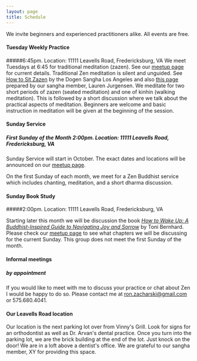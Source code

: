 ```yaml
---
layout: page
title: Schedule
---
```


We invite beginners and experienced practitioners alike. All events are free.

#### Tuesday Weekly Practice

#####6:45pm. Location: 11111 Leavells Road, Fredericksburg, VA
We meet Tuesdays at 6:45 for traditional meditation (zazen). See our [meetup page](http://www.meetup.com/Beginners-Mind-Zen/) for current details. Traditional Zen meditation is silent and unguided. <span class='marginnote'>See [How to Sit Zazen](http://www.dogensanghalosangeles.org/about-zen/how-to-sit-zazen/) by the Dogen Sangha Los Angeles and also [this page]({{site.baseurl}}/howtosit/)  prepared by our sangha member, Lauren Jurgensen.</span> We meditate for two short periods of zazen (seated meditation) and one of kinhin (walking meditation). This is followed by a short discussion where we  talk about the practical aspects of meditation.  Beginners are welcome and basic instruction in meditation will be given at the beginning of the session.

#### Sunday Service

##### First Sunday of the Month 2:00pm. Location: 11111 Leavells Road, Fredericksburg, VA
Sunday Service will start in October. The exact dates and locations will be announced on our [meetup page](http://www.meetup.com/Beginners-Mind-Zen/).
    
On the first Sunday of each month, we meet for a Zen Buddhist service which includes chanting, meditation, and a short dharma discussion. 

#### Sunday Book Study

#####2:00pm. Location: 11111 Leavells Road, Fredericksburg, VA

Starting later this month we will be discussion the book [*How to Wake Up: A Buddhist-Inspired Guide to Navigating Joy and Sorrow*](http://www.amazon.com/How-Wake-Up-Buddhist-Inspired-Navigating/dp/1614290563/ref=sr_1_1?ie=UTF8&qid=1441458774&sr=8-1&keywords=how+to+wake+up) by Toni Bernhard. Please check our [meetup page](http://www.meetup.com/Beginners-Mind-Zen/) to see what chapters we will be discussing for the current Sunday. This group does not meet the first Sunday of the month. 

#### Informal meetings 

##### by appointment

If you would like to meet with me to discuss your practice or chat about Zen I would be happy to do so. Please contact me at ron.zacharski@gmail.com or 575.680.4041.


#### Our Leavells Road location
Our location is the next parking lot over from Vinny's Grill. Look for signs for an orthodontist as well as Dr. Arvan's dental practice. Once you turn into the parking lot, we are the brick building at the end of the lot. Just knock on the door! We are in a loft above a dentist's office. We are grateful to our sangha member, XY for providing this space.


